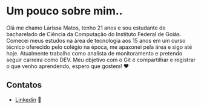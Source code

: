 # Um pouco sobre mim.. 
Olá me chamo Larissa Matos, tenho 21 anos e sou estudante de bacharelado de Ciência da Computação do Instituto Federal de Goiás.
Comecei meus estudos na área de tecnologia aos 15 anos em um curso técnico oferecido pelo colégio na época, me apaxonei
pela área e sigo até hoje.
Atualmente trabalho como analista de monitoramento e pretendo seguir carreira como DEV.
Meu objetivo com o Git é compartilhar e registrar o que venho aprendendo, espero que gostem! ❤️

## Contatos
 
 - [Linkedin](https://linkedin.com/in/larissa-matos-b069091a1) 🔗





